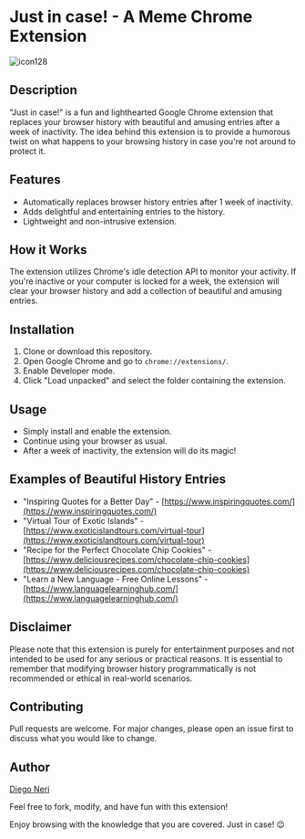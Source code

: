 # Just in case! - A Meme Chrome Extension

![icon128](https://github.com/Nova2185/Just-In-Case/assets/114936178/ea1100bb-52e3-48d1-ad49-01782e13863f)

## Description

"Just in case!" is a fun and lighthearted Google Chrome extension that replaces your browser history with beautiful and amusing entries after a week of inactivity. The idea behind this extension is to provide a humorous twist on what happens to your browsing history in case you're not around to protect it.

## Features

- Automatically replaces browser history entries after 1 week of inactivity.
- Adds delightful and entertaining entries to the history.
- Lightweight and non-intrusive extension.

## How it Works

The extension utilizes Chrome's idle detection API to monitor your activity. If you're inactive or your computer is locked for a week, the extension will clear your browser history and add a collection of beautiful and amusing entries.

## Installation

1. Clone or download this repository.
2. Open Google Chrome and go to `chrome://extensions/`.
3. Enable Developer mode.
4. Click "Load unpacked" and select the folder containing the extension.

## Usage

- Simply install and enable the extension.
- Continue using your browser as usual.
- After a week of inactivity, the extension will do its magic!

## Examples of Beautiful History Entries

- "Inspiring Quotes for a Better Day" - [https://www.inspiringquotes.com/](https://www.inspiringquotes.com/)
- "Virtual Tour of Exotic Islands" - [https://www.exoticislandtours.com/virtual-tour](https://www.exoticislandtours.com/virtual-tour)
- "Recipe for the Perfect Chocolate Chip Cookies" - [https://www.deliciousrecipes.com/chocolate-chip-cookies](https://www.deliciousrecipes.com/chocolate-chip-cookies)
- "Learn a New Language - Free Online Lessons" - [https://www.languagelearninghub.com/](https://www.languagelearninghub.com/)

## Disclaimer

Please note that this extension is purely for entertainment purposes and not intended to be used for any serious or practical reasons. It is essential to remember that modifying browser history programmatically is not recommended or ethical in real-world scenarios.

## Contributing

Pull requests are welcome. For major changes, please open an issue first to discuss what you would like to change.


## Author

[Diego Neri](https://github.com/Nova2185)

Feel free to fork, modify, and have fun with this extension!

Enjoy browsing with the knowledge that you are covered. Just in case! 😉
